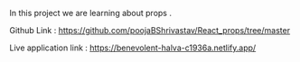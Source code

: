In this project we are learning about props .

Github Link : https://github.com/poojaBShrivastav/React_props/tree/master

Live application link : https://benevolent-halva-c1936a.netlify.app/

